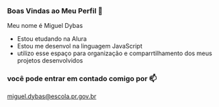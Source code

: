 ###  Boas Vindas ao Meu Perfil  💙

Meu nome é  Miguel  Dybas

- Estou etudando na Alura
- Estou  me  desenvol na linguagem JavaScript
- utilizo esse espaço para organização e comparrtilhamento dos meus projetos desenvolvidos 


### você pode entrar em contado comigo por 📫

miguel.dybas@escola.pr.gov.br
